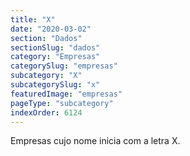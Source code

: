 ```yaml
---
title: "X"
date: "2020-03-02"
section: "Dados"
sectionSlug: "dados"
category: "Empresas"
categorySlug: "empresas"
subcategory: "X"
subcategorySlug: "x"
featuredImage: "empresas"
pageType: "subcategory"
indexOrder: 6124
---
```


Empresas cujo nome inicia com a letra X.